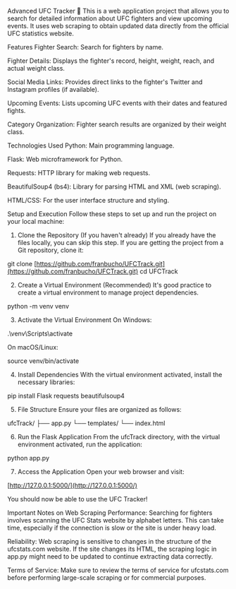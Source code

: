 Advanced UFC Tracker 🥋
This is a web application project that allows you to search for detailed information about UFC fighters and view upcoming events. It uses web scraping to obtain updated data directly from the official UFC statistics website.

Features
Fighter Search: Search for fighters by name.

Fighter Details: Displays the fighter's record, height, weight, reach, and actual weight class.

Social Media Links: Provides direct links to the fighter's Twitter and Instagram profiles (if available).

Upcoming Events: Lists upcoming UFC events with their dates and featured fights.

Category Organization: Fighter search results are organized by their weight class.

Technologies Used
Python: Main programming language.

Flask: Web microframework for Python.

Requests: HTTP library for making web requests.

BeautifulSoup4 (bs4): Library for parsing HTML and XML (web scraping).

HTML/CSS: For the user interface structure and styling.

Setup and Execution
Follow these steps to set up and run the project on your local machine:

1. Clone the Repository (If you haven't already)
If you already have the files locally, you can skip this step. If you are getting the project from a Git repository, clone it:

git clone [https://github.com/franbucho/UFCTrack.git](https://github.com/franbucho/UFCTrack.git)
cd UFCTrack

2. Create a Virtual Environment (Recommended)
It's good practice to create a virtual environment to manage project dependencies.

python -m venv venv

3. Activate the Virtual Environment
On Windows:

.\venv\Scripts\activate

On macOS/Linux:

source venv/bin/activate

4. Install Dependencies
With the virtual environment activated, install the necessary libraries:

pip install Flask requests beautifulsoup4

5. File Structure
Ensure your files are organized as follows:

ufcTrack/
├── app.py
└── templates/
    └── index.html

6. Run the Flask Application
From the ufcTrack directory, with the virtual environment activated, run the application:

python app.py

7. Access the Application
Open your web browser and visit:

[http://127.0.0.1:5000/](http://127.0.0.1:5000/)

You should now be able to use the UFC Tracker!

Important Notes on Web Scraping
Performance: Searching for fighters involves scanning the UFC Stats website by alphabet letters. This can take time, especially if the connection is slow or the site is under heavy load.

Reliability: Web scraping is sensitive to changes in the structure of the ufcstats.com website. If the site changes its HTML, the scraping logic in app.py might need to be updated to continue extracting data correctly.

Terms of Service: Make sure to review the terms of service for ufcstats.com before performing large-scale scraping or for commercial purposes.
